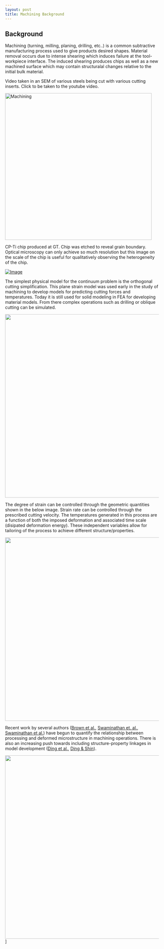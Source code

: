 ```yaml
---
layout: post
title: Machining Background
---
```


## Background

Machining (turning, milling, planing, drilling, etc..) is a common subtractive manufacturing process used to give products desired shapes. Material removal occurs due to intense shearing which induces failure at the tool-workpiece interface. The induced shearing produces chips as well as a new machined surface which may contain structuralal changes relative to the initial bulk material.

Video taken in an SEM of various steels being cut with various cutting inserts. Click to be taken to the youtube video.

<a href="https://www.youtube.com/watch?v=mRuSYQ5Npek&list=UUEEF2Y1AykbUkp0LEk7IV4A
" target="_blank"><img src="https://i.ytimg.com/vi_webp/mRuSYQ5Npek/default.webp" 
alt="Machining" width="480"/></a>

CP-Ti chip produced at GT. Chip was etched to reveal grain boundary. Optical microscopy can only achieve so much resolution but this image on the scale of the chip is useful for qualitatively observing the heterogeneity of the chip.

[![Image](https://farm4.staticflickr.com/3891/15119720722_3b72b8854f_z.jpg)](https://www.flickr.com/photos/127308447@N06/15119720722/)

The simplest physical model for the continuum problem is the orthogonal cutting simplification. This plane strain model was used early in the study of machining to develop models for predicting cutting forces and temperatures. Today it is still used for solid modeling in FEA for developing material models. From there complex operations such as drilling or oblique cutting can be simulated.

[<img src="http://engineeronadisk.com/notes_manufact/images/cutting3.gif" width="600px" />](http://engineeronadisk.com/notes_manufact/images/cutting3.gif)

The degree of strain can be controlled through the geometric quantities shown in the below image. Strain rate can be controlled through the prescribed cutting velocity. The temperatures generated in this process are a function of both the imposed deformation and associated time scale (disipated deformation energy). These independent variables allow for tailoring of the process to achieve different structure/properties.

[<img src="http://engineeronadisk.com/V2/notes_manufacturing/engineeronadisk-19.gif" width="600px" />](http://engineeronadisk.com/V2/notes_manufacturing/engineeronadisk-19.gif)

Recent work by several authors ([Brown et al.](http://dx.doi.org/10.1016/j.actamat.2009.07.052), [Swaminathan et. al.](http://www.sciencedirect.com/science/article/pii/S0921509305008166), [Swaminathan et al.](http://www.sciencedirect.com/science/article/pii/S1359646207001571)) have begun to quantify the relationship between processing and deformed microstructure in machining operations. There is also an increasing push towards including structure-property linkages in model development ([Ding et al.](http://www.sciencedirect.com/science/article/pii/S0927025611002850), [Ding & Shin](http://dx.doi.org/10.1016/j.jmatprotec.2012.12.016)).

[<img src="http://ars.els-cdn.com/content/image/1-s2.0-S1359645409004807-gr4.jpg" width="600px" />](http://www.sciencedirect.com/science/article/pii/S1359645409004807)]
